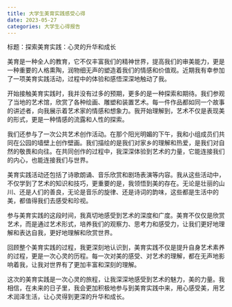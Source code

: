 ```yaml
---
title: 大学生美育实践感受心得
date: 2023-05-27
categories: 大学生心得报告
---
```


标题：探索美育实践：心灵的升华和成长

美育是一种全人的教育，它不仅丰富我们的精神世界，提高我们的审美能力，更是一种重要的人格熏陶，润物细无声的塑造着我们的情感和价值观。近期我有幸参加了一项美育实践活动，过程中的体验和感悟深深地触动了我。

开始接触美育实践时，我并没有过多的预期，更多的是一种探索和期待。我们参观了当地的艺术馆，欣赏了各种绘画、雕塑和装置艺术。每一件作品都如同一个故事的讲述者，向我展示着艺术家的情感和想象力。我开始理解到，艺术不仅是表现美的形式，更是一种情感的流露和人性的探索。

我们还参与了一次公共艺术创作活动。在那个阳光明媚的下午，我和小组成员们共同在公园的墙壁上创作壁画。我们描绘的是我们对家乡的理解和热爱，是我们对自然的敬畏和向往。在共同创作的过程中，我深深体验到艺术的力量，它能连接我们的内心，也能连接我们与世界。

美育实践活动还包括了诗歌朗诵、音乐欣赏和剧场表演等内容。我从这些活动中，不仅学到了艺术的知识和技巧，更重要的是，我领悟到美的存在。无论是壮丽的山川、还是人们的善良，无论是音乐的旋律、还是诗词的韵味，这些都是生活中的美，都值得我们去感受和珍视。

参与美育实践的这段时间，我真切地感受到艺术的深度和广度。美育不仅仅是欣赏艺术，而是通过艺术形式，培养我们的观察力、思考力和感受力，让我们更好地理解和表达自我，更好地理解和欣赏世界。

回顾整个美育实践的过程，我更深刻地认识到，美育实践不仅是提升自身艺术素养的过程，更是一次心灵的历程。每一次对美的感受、对艺术的理解，都在无声地影响着我，让我对世界有了更加丰富和深刻的理解。

这次的美育实践是一次心灵的旅程，让我深深地感受到艺术的魅力，美的力量。我相信，在未来的日子里，我会更加积极地参与到美育实践中来，用心感受美，用艺术润泽生活，让心灵得到更深的升华和成长。